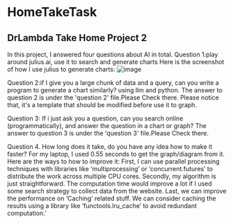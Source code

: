 # HomeTakeTask
## DrLambda Take Home Project 2
In this project, I answered four questions about AI in total.
Question 1:play around julius.ai, use it to search and generate charts
Here is the screenshot of how I use julius to generate charts:
![image](https://github.com/Erixcai/HomeTakeTask/assets/116468493/d9a9905c-f09f-4fff-99d4-65bae90eff4a)

Question 2:if I give you a large chunk of data and a query, can you write a program to generate a chart similarly? using llm and python.
The answer to question 2 is under the 'question 2' file.Please Check there.
Please notice that, it's a template that should be modified before use it to graph.

Question 3: If i just ask you a question, can you search online (programmatically), and answer the question in a chart or graph?
The answer to question 3 is under the 'question 3' file.Please Check there.

Question 4. How long does it take, do you have any idea how to make it faster?
For my laptop, I used 0.55 seconds to get the graph/diagram from it.
Here are the ways to how to improve it: 
First, I can use parallel processing techniques with libraries like ‘multiprocessing’ or ‘concurrent.futures’ to distribute the work across multiple CPU cores. Secondly, my algorithm is just straightforward. The computation time would improve a lot if I used some search strategy to collect data from the website. Last, we can improve the performance on ‘Caching’ related stuff. We can consider caching the results using a library like ‘functools.lru_cache’ to avoid redundant computation.’



